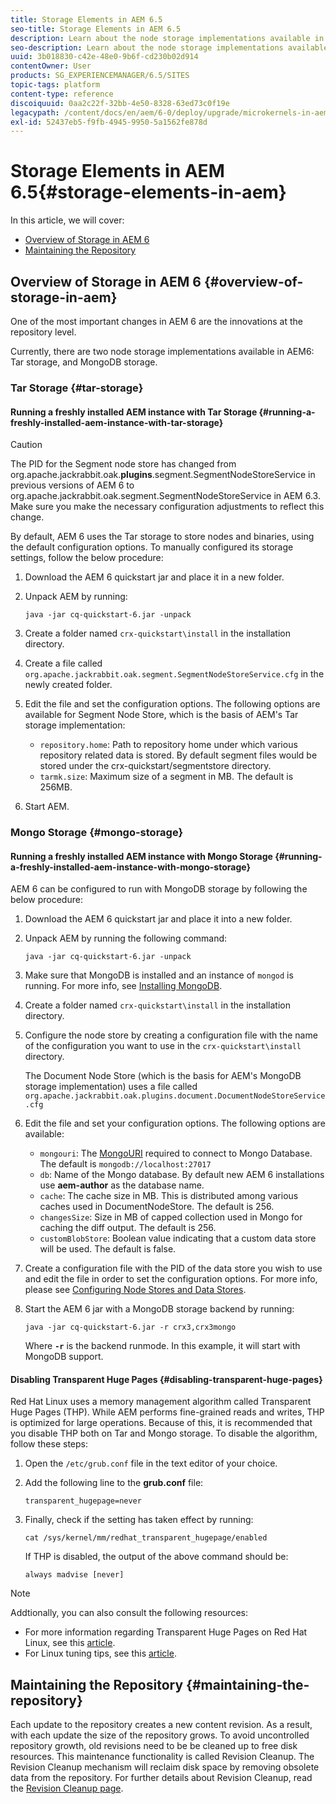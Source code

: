 ```yaml
---
title: Storage Elements in AEM 6.5
seo-title: Storage Elements in AEM 6.5
description: Learn about the node storage implementations available in AEM 6.5 and how to maintain the repository.
seo-description: Learn about the node storage implementations available in AEM 6.5 and how to maintain the repository.
uuid: 3b018830-c42e-48e0-9b6f-cd230b02d914
contentOwner: User
products: SG_EXPERIENCEMANAGER/6.5/SITES
topic-tags: platform
content-type: reference
discoiquuid: 0aa2c22f-32bb-4e50-8328-63ed73c0f19e
legacypath: /content/docs/en/aem/6-0/deploy/upgrade/microkernels-in-aem-6-0
exl-id: 52437eb5-f9fb-4945-9950-5a1562fe878d
---
```

# Storage Elements in AEM 6.5{#storage-elements-in-aem}

In this article, we will cover:

* [Overview of Storage in AEM 6](/help/sites-deploying/storage-elements-in-aem-6.md#overview-of-storage-in-aem)
* [Maintaining the Repository](/help/sites-deploying/storage-elements-in-aem-6.md#maintaining-the-repository)

## Overview of Storage in AEM 6 {#overview-of-storage-in-aem}

One of the most important changes in AEM 6 are the innovations at the repository level.

Currently, there are two node storage implementations available in AEM6: Tar storage, and MongoDB storage.

### Tar Storage {#tar-storage}

#### Running a freshly installed AEM instance with Tar Storage {#running-a-freshly-installed-aem-instance-with-tar-storage}

>[!CAUTION]
>
>The PID for the Segment node store has changed from org.apache.jackrabbit.oak.**plugins**.segment.SegmentNodeStoreService in previous versions of AEM 6 to org.apache.jackrabbit.oak.segment.SegmentNodeStoreService in AEM 6.3. Make sure you make the necessary configuration adjustments to reflect this change.

By default, AEM 6 uses the Tar storage to store nodes and binaries, using the default configuration options. To manually configured its storage settings, follow the below procedure:

1. Download the AEM 6 quickstart jar and place it in a new folder.
1. Unpack AEM by running:

   `java -jar cq-quickstart-6.jar -unpack`

1. Create a folder named `crx-quickstart\install` in the installation directory.

1. Create a file called `org.apache.jackrabbit.oak.segment.SegmentNodeStoreService.cfg` in the newly created folder.

1. Edit the file and set the configuration options. The following options are available for Segment Node Store, which is the basis of AEM's Tar storage implementation:

    * `repository.home`: Path to repository home under which various repository related data is stored. By default segment files would be stored under the crx-quickstart/segmentstore directory.
    * `tarmk.size`: Maximum size of a segment in MB. The default is 256MB.

1. Start AEM.

### Mongo Storage {#mongo-storage}

#### Running a freshly installed AEM instance with Mongo Storage {#running-a-freshly-installed-aem-instance-with-mongo-storage}

AEM 6 can be configured to run with MongoDB storage by following the below procedure:

1. Download the AEM 6 quickstart jar and place it into a new folder.
1. Unpack AEM by running the following command:

   `java -jar cq-quickstart-6.jar -unpack`

1. Make sure that MongoDB is installed and an instance of `mongod` is running. For more info, see [Installing MongoDB](https://docs.mongodb.org/manual/installation/).
1. Create a folder named `crx-quickstart\install` in the installation directory.
1. Configure the node store by creating a configuration file with the name of the configuration you want to use in the `crx-quickstart\install` directory.

   The Document Node Store (which is the basis for AEM's MongoDB storage implementation) uses a file called `org.apache.jackrabbit.oak.plugins.document.DocumentNodeStoreService.cfg`

1. Edit the file and set your configuration options. The following options are available:

    * `mongouri`: The [MongoURI](https://docs.mongodb.org/manual/reference/connection-string/) required to connect to Mongo Database. The default is `mongodb://localhost:27017`
    * `db`: Name of the Mongo database. By default new AEM 6 installations use **aem-author** as the database name.
    * `cache`: The cache size in MB. This is distributed among various caches used in DocumentNodeStore. The default is 256.
    * `changesSize`: Size in MB of capped collection used in Mongo for caching the diff output. The default is 256.
    * `customBlobStore`: Boolean value indicating that a custom data store will be used. The default is false.

1. Create a configuration file with the PID of the data store you wish to use and edit the file in order to set the configuration options. For more info, please see [Configuring Node Stores and Data Stores](/help/sites-deploying/data-store-config.md).

1. Start the AEM 6 jar with a MongoDB storage backend by running:

   ```shell
   java -jar cq-quickstart-6.jar -r crx3,crx3mongo
   ```

   Where **`-r`** is the backend runmode. In this example, it will start with MongoDB support.

#### Disabling Transparent Huge Pages {#disabling-transparent-huge-pages}

Red Hat Linux uses a memory management algorithm called Transparent Huge Pages (THP). While AEM performs fine-grained reads and writes, THP is optimized for large operations. Because of this, it is recommended that you disable THP both on Tar and Mongo storage. To disable the algorithm, follow these steps:

1. Open the `/etc/grub.conf` file in the text editor of your choice.
1. Add the following line to the **grub.conf** file:

   ```
   transparent_hugepage=never
   ```

1. Finally, check if the setting has taken effect by running:

   ```
   cat /sys/kernel/mm/redhat_transparent_hugepage/enabled
   ```

   If THP is disabled, the output of the above command should be:

   ```
   always madvise [never]
   ```

>[!NOTE]
>
>Addtionally, you can also consult the following resources:
>
>* For more information regarding Transparent Huge Pages on Red Hat Linux, see this [article](https://access.redhat.com/solutions/46111).
>* For Linux tuning tips, see this [article](https://helpx.adobe.com/experience-manager/kb/performance-tuning-tips.html).
>

## Maintaining the Repository {#maintaining-the-repository}

Each update to the repository creates a new content revision. As a result, with each update the size of the repository grows. To avoid uncontrolled repository growth, old revisions need to be be cleaned up to free disk resources. This maintenance functionality is called Revision Cleanup. The Revision Cleanup mechanism will reclaim disk space by removing obsolete data from the repository. For further details about Revision Cleanup, read the [Revision Cleanup page](/help/sites-deploying/revision-cleanup.md).
